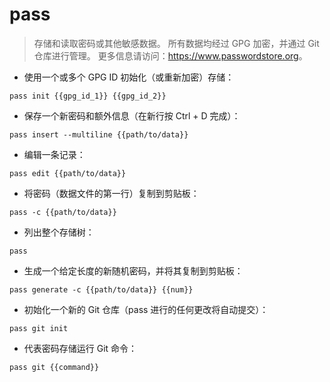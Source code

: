 # pass

> 存储和读取密码或其他敏感数据。
> 所有数据均经过 GPG 加密，并通过 Git 仓库进行管理。
> 更多信息请访问：<https://www.passwordstore.org>。

- 使用一个或多个 GPG ID 初始化（或重新加密）存储：

`pass init {{gpg_id_1}} {{gpg_id_2}}`

- 保存一个新密码和额外信息（在新行按 Ctrl + D 完成）：

`pass insert --multiline {{path/to/data}}`

- 编辑一条记录：

`pass edit {{path/to/data}}`

- 将密码（数据文件的第一行）复制到剪贴板：

`pass -c {{path/to/data}}`

- 列出整个存储树：

`pass`

- 生成一个给定长度的新随机密码，并将其复制到剪贴板：

`pass generate -c {{path/to/data}} {{num}}`

- 初始化一个新的 Git 仓库（pass 进行的任何更改将自动提交）：

`pass git init`

- 代表密码存储运行 Git 命令：

`pass git {{command}}`